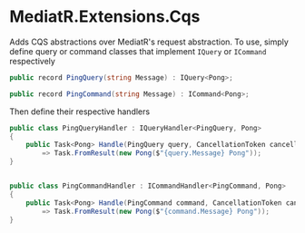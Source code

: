 # MediatR.Extensions.Cqs

Adds CQS abstractions over MediatR's request abstraction. To use, simply define query or command classes that implement `IQuery` or `ICommand` respectively

```csharp
public record PingQuery(string Message) : IQuery<Pong>;

public record PingCommand(string Message) : ICommand<Pong>;
```

Then define their respective handlers

```csharp
public class PingQueryHandler : IQueryHandler<PingQuery, Pong>
{
    public Task<Pong> Handle(PingQuery query, CancellationToken cancellationToken)
        => Task.FromResult(new Pong($"{query.Message} Pong"));
}


public class PingCommandHandler : ICommandHandler<PingCommand, Pong>
{
    public Task<Pong> Handle(PingCommand command, CancellationToken cancellationToken)
        => Task.FromResult(new Pong($"{command.Message} Pong"));
}
```